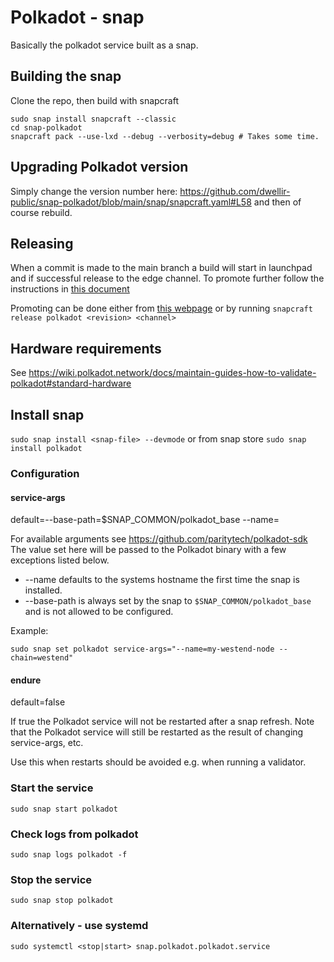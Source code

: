 # Polkadot - snap

Basically the polkadot service built as a snap.

## Building the snap

Clone the repo, then build with snapcraft

```
sudo snap install snapcraft --classic
cd snap-polkadot
snapcraft pack --use-lxd --debug --verbosity=debug # Takes some time.
```

## Upgrading Polkadot version

Simply change the version number here: https://github.com/dwellir-public/snap-polkadot/blob/main/snap/snapcraft.yaml#L58 and then of course rebuild.

## Releasing

When a commit is made to the main branch a build will start in launchpad and if successful release to the edge channel.
To promote further follow the instructions in [this document](TESTING.md)

Promoting can be done either from [this webpage](https://snapcraft.io/polkadot/releases)
or by running
`snapcraft release polkadot <revision> <channel>`

## Hardware requirements

See https://wiki.polkadot.network/docs/maintain-guides-how-to-validate-polkadot#standard-hardware

## Install snap

`sudo snap install <snap-file> --devmode`
or from snap store
`sudo snap install polkadot`

### Configuration

#### service-args

default=--base-path=$SNAP_COMMON/polkadot_base --name=<hostname>

For available arguments see https://github.com/paritytech/polkadot-sdk
The value set here will be passed to the Polkadot binary with a few exceptions listed below. 
* --name defaults to the systems hostname the first time the snap is installed.
* --base-path is always set by the snap to `$SNAP_COMMON/polkadot_base` and is not allowed to be configured.

Example:

    sudo snap set polkadot service-args="--name=my-westend-node --chain=westend"

#### endure

default=false

If true the Polkadot service will not be restarted after a snap refresh.
Note that the Polkadot service will still be restarted as the result of changing service-args, etc.

Use this when restarts should be avoided e.g. when running a validator.

### Start the service

`sudo snap start polkadot`

### Check logs from polkadot

`sudo snap logs polkadot -f`

### Stop the service

`sudo snap stop polkadot`

### Alternatively - use systemd

`sudo systemctl <stop|start> snap.polkadot.polkadot.service`

